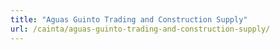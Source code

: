 ```yaml
---
title: "Aguas Guinto Trading and Construction Supply"
url: /cainta/aguas-guinto-trading-and-construction-supply/
---
```

